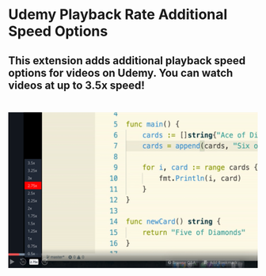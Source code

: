 # Udemy Playback Rate Additional Speed Options

This extension adds additional playback speed options for videos on Udemy.
You can watch videos at up to 3.5x speed!
<br/>
<br/>
---

![Example Image](/screenshots/udemy-video-playback-options-screenshot_1.png)